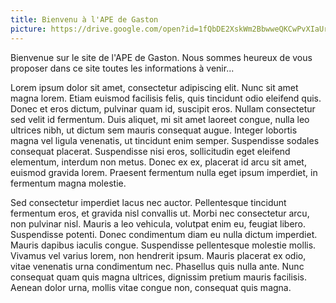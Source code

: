 ```yaml
---
title: Bienvenu à l'APE de Gaston
picture: https://drive.google.com/open?id=1fQbDE2XskWm2BbwweQKCwPvXIaUrK6xG
---
```


Bienvenue sur le site de l'APE de Gaston. Nous sommes heureux de vous proposer dans ce site toutes les
informations à venir...

Lorem ipsum dolor sit amet, consectetur adipiscing elit. Nunc sit amet magna lorem. Etiam euismod
facilisis felis, quis tincidunt odio eleifend quis. Donec et eros dictum, pulvinar quam id, suscipit
eros. Nullam consectetur sed velit id fermentum. Duis aliquet, mi sit amet laoreet congue, nulla leo
ultrices nibh, ut dictum sem mauris consequat augue. Integer lobortis magna vel ligula venenatis, ut
tincidunt enim semper. Suspendisse sodales consequat placerat. Suspendisse nisi eros, sollicitudin eget
eleifend elementum, interdum non metus. Donec ex ex, placerat id arcu sit amet, euismod gravida lorem.
Praesent fermentum nulla eget ipsum imperdiet, in fermentum magna molestie.

Sed consectetur imperdiet lacus nec auctor. Pellentesque tincidunt fermentum eros, et gravida nisl
convallis ut. Morbi nec consectetur arcu, non pulvinar nisl. Mauris a leo vehicula, volutpat enim eu,
feugiat libero. Suspendisse potenti. Donec condimentum diam eu nulla dictum imperdiet. Mauris dapibus
iaculis congue. Suspendisse pellentesque molestie mollis. Vivamus vel varius lorem, non hendrerit ipsum.
Mauris placerat ex odio, vitae venenatis urna condimentum nec. Phasellus quis nulla ante. Nunc consequat
quam quis magna ultrices, dignissim pretium mauris facilisis. Aenean dolor urna, mollis vitae congue
non, consequat quis magna.